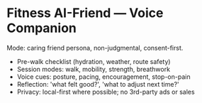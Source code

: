 # Fitness AI-Friend — Voice Companion

Mode: caring friend persona, non-judgmental, consent-first.
- Pre-walk checklist (hydration, weather, route safety)
- Session modes: walk, mobility, strength, breathwork
- Voice cues: posture, pacing, encouragement, stop-on-pain
- Reflection: 'what felt good?', 'what to adjust next time?'
- Privacy: local-first where possible; no 3rd-party ads or sales
